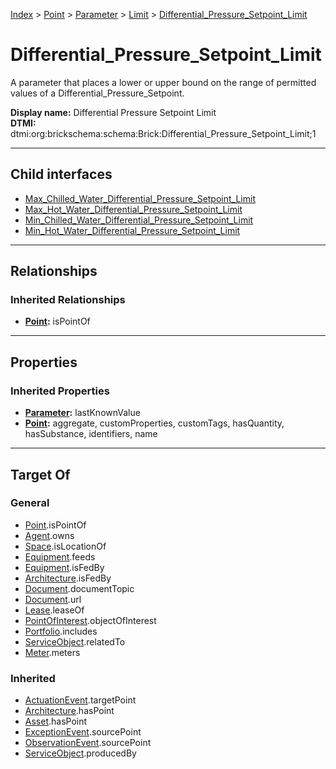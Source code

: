 [Index](../../../../index.md) > [Point](../../../Point.md) > [Parameter](../../Parameter.md) > [Limit](../Limit.md) > [Differential_Pressure_Setpoint_Limit](#)
# Differential_Pressure_Setpoint_Limit

A parameter that places a lower or upper bound on the range of permitted values of a Differential_Pressure_Setpoint.


**Display name:** Differential Pressure Setpoint Limit<br />
**DTMI:** dtmi:org:brickschema:schema:Brick:Differential_Pressure_Setpoint_Limit;1

---

## Child interfaces
* [Max_Chilled_Water_Differential_Pressure_Setpoint_Limit](../Max-/Max_Chilled_Water_Differential_Pressure_Setpoint_Limit.md)
* [Max_Hot_Water_Differential_Pressure_Setpoint_Limit](../Max-/Max_Hot_Water_Differential_Pressure_Setpoint_Limit.md)
* [Min_Chilled_Water_Differential_Pressure_Setpoint_Limit](../Min-/Min_Chilled_Water_Differential_Pressure_Setpoint_Limit.md)
* [Min_Hot_Water_Differential_Pressure_Setpoint_Limit](../Min-/Min_Hot_Water_Differential_Pressure_Setpoint_Limit.md)

---

## Relationships

### Inherited Relationships
* **[Point](../../../Point.md):** isPointOf

---

## Properties

### Inherited Properties
* **[Parameter](../../Parameter.md):** lastKnownValue
* **[Point](../../../Point.md):** aggregate, customProperties, customTags, hasQuantity, hasSubstance, identifiers, name

---

## Target Of
### General
* [Point](../../../Point.md).isPointOf
* [Agent](../../../../Agent/Agent.md).owns
* [Space](../../../../Space/Space.md).isLocationOf
* [Equipment](../../../../Asset/Equipment/Equipment.md).feeds
* [Equipment](../../../../Asset/Equipment/Equipment.md).isFedBy
* [Architecture](../../../../Space/Architecture/Architecture.md).isFedBy
* [Document](../../../../Information/Document/Document.md).documentTopic
* [Document](../../../../Information/Document/Document.md).url
* [Lease](../../../../Event/Lease.md).leaseOf
* [PointOfInterest](../../../../Information/PointOfInterest.md).objectOfInterest
* [Portfolio](../../../../Collection/Portfolio.md).includes
* [ServiceObject](../../../../Information/ServiceObject/ServiceObject.md).relatedTo
* [Meter](../../../../Asset/Equipment/Meter/Meter.md).meters
### Inherited
* [ActuationEvent](../../../../Event/Point-/ActuationEvent.md).targetPoint
* [Architecture](../../../../Space/Architecture/Architecture.md).hasPoint
* [Asset](../../../../Asset/Asset.md).hasPoint
* [ExceptionEvent](../../../../Event/Point-/ExceptionEvent.md).sourcePoint
* [ObservationEvent](../../../../Event/Point-/ObservationEvent/ObservationEvent.md).sourcePoint
* [ServiceObject](../../../../Information/ServiceObject/ServiceObject.md).producedBy
